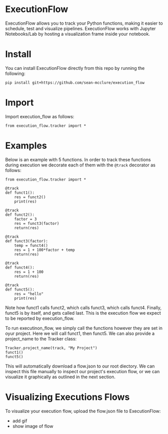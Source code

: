 # ExecutionFlow

ExecutionFlow allows you to track your Python functions, making it easier to schedule, test and visualize pipelines. ExecutionFlow works with Jupyter Notebooks/Lab by hosting a visualization frame inside your notebook.

# Install

You can install ExecutionFlow directly from this repo by running the following:

```pip install git+https://github.com/sean-mcclure/execution_flow```

# Import

Import execution_flow as follows:

```from execution_flow.tracker import *```

# Examples

Below is an example with 5 functions. In order to track these functions during execution we decorate each of them with the `@track` decorator as follows:

```
from execution_flow.tracker import *

@track
def funct1():
    res = funct2()
    print(res)

@track
def funct2():
    factor = 3
    res = funct3(factor)
    return(res)

@track
def funct3(factor):
    temp = funct4()
    res = 1 + 100*factor + temp
    return(res)

@track
def funct4():
    res = 1 + 100
    return(res)

@track
def funct5():
    res = "hello"
    print(res)

```

Note how funct1 calls funct2, which calls funct3, which calls funct4. Finally, funct5 is by itself, and gets called last. This is the execution flow we expect to be reported by execution_flow. 

To run executinon_flow, we simply call the functions however they are set in oyur project. Here we will call funct1, then funct5. We can also provide a project_name to the Tracker class: 

```
Tracker.project_name(track, "My Project")
funct1()
funct5()
```

This will automatically download a flow.json to our root diectory. We can inspect this file manually to inspect our project's execution flow, or we can visualize it graphically as outlined in the next section.

# Visualizing Executions Flows

To visualize your execution flow, upload the flow.json file to ExecutionFlow:

- add gif
- show image of flow